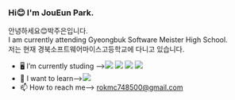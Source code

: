 ### Hi😊 I'm JouEun Park.
안녕하세요😊박주은입니다.</br>
I am currently attending Gyeongbuk Software Meister High School.</br>
저는 현재 경북소프트웨어마이스고등학교에 다니고 있습니다.
- 🖥️ I’m currently studing --><a href="https://www.python.org/" target="_blank"><img src="https://img.shields.io/badge/Python-4169E1?style=plastic&logo=3776AB&logoColor=4169E1"/></a>
 <a target="_blank"><img src="https://img.shields.io/badge/C-A8B9CC?style=plastic&logo=A8B9CC&logoColor=A8B9CC"/></a>
 <a target="_blank"><img src="https://img.shields.io/badge/HTML-F17845?style=plastic&logo=E34F26&logoColor=F17845"/></a>
 <a target="_blank"><img src="https://img.shields.io/badge/Ubuntu-E95420?style=plastic&logo=E95420&logoColor=#95420"/></a>
- 🤔 I want to learn--><a target="_blank"><img src="https://img.shields.io/badge/javascript-F7DF1E?style=plastic&logo=F7DF1E&logoColor=F7DF1E"/></a>
- 📫 How to reach me-->  rokmc748500@gmail.com

